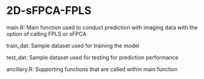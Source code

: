 # 2D-sFPCA-FPLS

main.R: Main function used to conduct prediction with imaging data with the option of calling FPLS or sFPCA

train_dat: Sample dataset used for training the model 

test_dat: Sample dataset used for testing for prediction performance 

ancillary.R: Supporting functions that are called within main function





